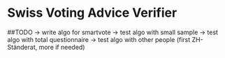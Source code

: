 # Swiss Voting Advice Verifier

##TODO
-> write algo for smartvote
-> test algo with small sample
-> test algo with total questionnaire
-> test algo with other people (first ZH-Ständerat, more if needed)
